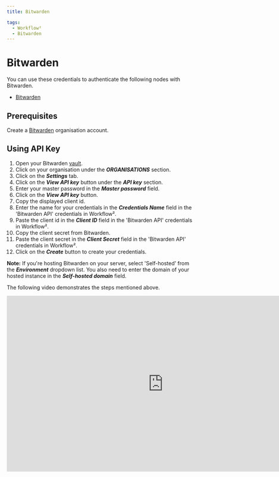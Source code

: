 ```yaml
---
title: Bitwarden

tags:
  - Workflow²
  - Bitwarden
---
```


# Bitwarden

You can use these credentials to authenticate the following nodes with Bitwarden.
- [Bitwarden](/workflow/integrations/nodes/workflow-nodes-base.bitward)

## Prerequisites

Create a [Bitwarden](https://vault.bitwarden.com/#/register?org=teams) organisation account.

## Using API Key

1. Open your Bitwarden [vault](https://vault.bitwarden.com/).
2. Click on your organisation under the ***ORGANISATIONS*** section.
3. Click on the ***Settings*** tab.
4. Click on the ***View API key*** button under the ***API key*** section.
5. Enter your master password in the ***Master password*** field.
6. Click on the ***View API key*** button.
7. Copy the displayed client id.
8. Enter the name for your credentials in the ***Credentials Name*** field in the 'Bitwarden API' credentials in Workflow².
9. Paste the client id in the ***Client ID*** field in the 'Bitwarden API' credentials in Workflow².
10. Copy the client secret from Bitwarden.
11. Paste the client secret in the ***Client Secret*** field in the 'Bitwarden API' credentials in Workflow².
12. Click on the ***Create*** button to create your credentials.

**Note:** If you're hosting Bitwarden on your server, select 'Self-hosted' from the ***Environment*** dropdown list. You also need to enter the domain of your hosted instance in the ***Self-hosted domain*** field.

The following video demonstrates the steps mentioned above.

<div class="video-container">
    <iframe width="840" height="472.5" src="https://www.youtube.com/embed/lK-XdhKDSkk" frameborder="0" allow="accelerometer; autoplay; clipboard-write; encrypted-media; gyroscope; picture-in-picture" allowfullscreen></iframe>
</div>
